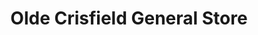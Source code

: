 ---
title: "Olde Crisfield General Store"
url: /crisfield/olde-crisfield-general-store/
shop: general
---